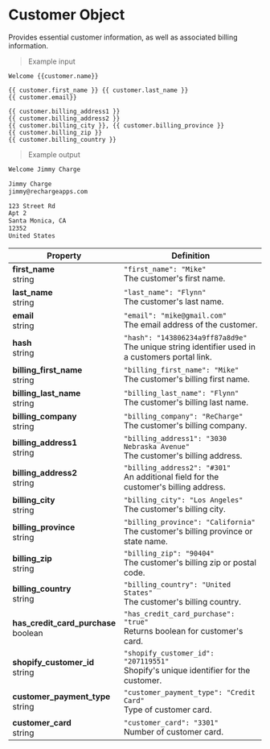 # Customer Object

Provides essential customer information, as well as associated billing information.

> Example input

```liquid
Welcome {{customer.name}}

{{ customer.first_name }} {{ customer.last_name }}
{{ customer.email}}

{{ customer.billing_address1 }}
{{ customer.billing_address2 }}
{{ customer.billing_city }}, {{ customer.billing_province }}
{{ customer.billing_zip }}
{{ customer.billing_country }}
```

> Example output

```html
Welcome Jimmy Charge

Jimmy Charge
jimmy@rechargeapps.com

123 Street Rd
Apt 2
Santa Monica, CA
12352
United States
```

Property | Definition
--------- | -------
<b>first_name</b> <br> string| `"first_name": "Mike"`<br>  The customer's first name.
<b>last_name</b> <br> string| `"last_name": "Flynn"`<br>  The customer's last name.
<b>email</b> <br> string|  `"email": "mike@gmail.com"` <br> The email address of the customer.
<b>hash</b>  <br> string |  `"hash": "143806234a9ff87a8d9e"` <br> The unique string identifier used in a customers portal link.
<b>billing_first_name</b> <br> string| `"billing_first_name": "Mike"`<br>  The customer's billing first name.
<b>billing_last_name</b> <br> string| `"billing_last_name": "Flynn"`<br>  The customer's billing last name.
<b>billing_company</b> <br> string| `"billing_company": "ReCharge"`<br>  The customer's billing company.
<b>billing_address1</b> <br> string| `"billing_address1": "3030 Nebraska Avenue"`<br> The customer's billing address.
<b>billing_address2</b> <br> string| `"billing_address2": "#301"`<br>  An additional field for the customer's billing address.
<b>billing_city</b> <br> string| `"billing_city": "Los Angeles"`<br> The customer's billing city.
<b>billing_province</b> <br> string| `"billing_province": "California"`<br>   The customer's billing province or state name.
<b>billing_zip</b> <br> string| `"billing_zip": "90404"`<br> The customer's billing zip or postal code.
<b>billing_country</b> <br> string| `"billing_country": "United States"`<br>   The customer's billing country.
<b>has_credit_card_purchase</b> <br> boolean| `"has_credit_card_purchase": "true"` <br> Returns boolean for customer's card.
<b>shopify_customer_id</b> <br> string| `"shopify_customer_id": "207119551"` <br> Shopify's unique identifier for the customer.
<b>customer_payment_type</b> <br> string| `"customer_payment_type": "Credit Card"` <br> Type of customer card.
<b>customer_card</b> <br> string| `"customer_card": "3301"` <br> Number of customer card.
